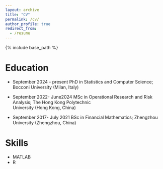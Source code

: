 ```yaml
---
layout: archive
title: "CV"
permalink: /cv/
author_profile: true
redirect_from:
  - /resume
---
```


{% include base_path %}

Education
======
* September 2024 - present            PhD in Statistics and Computer Science; Bocconi University (Milan, Italy)
* September 2022- June2024            MSc in Operational Research and Risk Analysis; The Hong Kong Polytechnic  
                                                          University (Hong Kong, China) 
  
* September 2017- July 2021           BSc in Financial Mathematics; Zhengzhou University (Zhengzhou, China)


  
Skills
======
* MATLAB
* R


  

  

  


